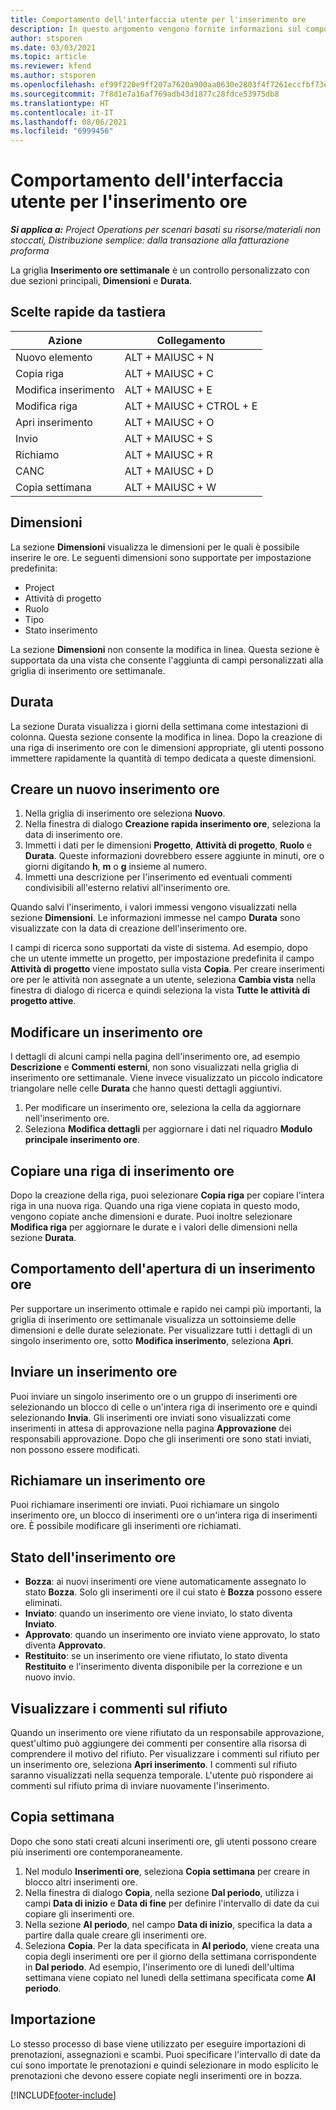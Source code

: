 ```yaml
---
title: Comportamento dell'interfaccia utente per l'inserimento ore
description: In questo argomento vengono fornite informazioni sul comportamento dell'interfaccia utente per l'inserimento ore.
author: stsporen
ms.date: 03/03/2021
ms.topic: article
ms.reviewer: kfend
ms.author: stsporen
ms.openlocfilehash: ef99f220e9ff207a7620a900aa0630e2803f4f7261eccfbf73ed79717648bf92
ms.sourcegitcommit: 7f8d1e7a16af769adb43d1877c28fdce53975db8
ms.translationtype: HT
ms.contentlocale: it-IT
ms.lasthandoff: 08/06/2021
ms.locfileid: "6999456"
---
```

# <a name="time-entry-ui-behavior"></a>Comportamento dell'interfaccia utente per l'inserimento ore

_**Si applica a:** Project Operations per scenari basati su risorse/materiali non stoccati, Distribuzione semplice: dalla transazione alla fatturazione proforma_


La griglia **Inserimento ore settimanale** è un controllo personalizzato con due sezioni principali, **Dimensioni** e **Durata**.

## <a name="keyboard-shortcuts"></a>Scelte rapide da tastiera
| Azione        | Collegamento                  |
|------------   |------------------------   |
| Nuovo elemento           | ALT + MAIUSC + N           |
| Copia riga      | ALT + MAIUSC + C           |
| Modifica inserimento    | ALT + MAIUSC + E           |
| Modifica riga      | ALT + MAIUSC + CTROL + E    |
| Apri inserimento    | ALT + MAIUSC + O           |
| Invio        | ALT + MAIUSC + S           |
| Richiamo        | ALT + MAIUSC + R           |
| CANC        | ALT + MAIUSC + D           |
| Copia settimana     | ALT + MAIUSC + W           |

## <a name="dimensions"></a>Dimensioni
La sezione **Dimensioni** visualizza le dimensioni per le quali è possibile inserire le ore. Le seguenti dimensioni sono supportate per impostazione predefinita:

  - Project
  - Attività di progetto
  - Ruolo
  - Tipo
  - Stato inserimento

La sezione **Dimensioni** non consente la modifica in linea. Questa sezione è supportata da una vista che consente l'aggiunta di campi personalizzati alla griglia di inserimento ore settimanale.

## <a name="duration"></a>Durata
La sezione Durata visualizza i giorni della settimana come intestazioni di colonna. Questa sezione consente la modifica in linea. Dopo la creazione di una riga di inserimento ore con le dimensioni appropriate, gli utenti possono immettere rapidamente la quantità di tempo dedicata a queste dimensioni.

## <a name="create-a-new-time-entry"></a>Creare un nuovo inserimento ore

1. Nella griglia di inserimento ore seleziona **Nuovo**. 
2. Nella finestra di dialogo **Creazione rapida inserimento ore**, seleziona la data di inserimento ore.
3. Immetti i dati per le dimensioni **Progetto**, **Attività di progetto**, **Ruolo** e **Durata**. Queste informazioni dovrebbero essere aggiunte in minuti, ore o giorni digitando **h**, **m** o **g** insieme al numero. 
4. Immetti una descrizione per l'inserimento ed eventuali commenti condivisibili all'esterno relativi all'inserimento ore. 

Quando salvi l'inserimento, i valori immessi vengono visualizzati nella sezione **Dimensioni**. Le informazioni immesse nel campo **Durata** sono visualizzate con la data di creazione dell'inserimento ore.

I campi di ricerca sono supportati da viste di sistema. Ad esempio, dopo che un utente immette un progetto, per impostazione predefinita il campo **Attività di progetto** viene impostato sulla vista **Copia**. Per creare inserimenti ore per le attività non assegnate a un utente, seleziona **Cambia vista** nella finestra di dialogo di ricerca e quindi seleziona la vista **Tutte le attività di progetto attive**.

## <a name="edit-a-time-entry"></a>Modificare un inserimento ore 
I dettagli di alcuni campi nella pagina dell'inserimento ore, ad esempio **Descrizione** e **Commenti esterni**, non sono visualizzati nella griglia di inserimento ore settimanale. Viene invece visualizzato un piccolo indicatore triangolare nelle celle **Durata** che hanno questi dettagli aggiuntivi. 

1. Per modificare un inserimento ore, seleziona la cella da aggiornare nell'inserimento ore.
2. Seleziona **Modifica dettagli** per aggiornare i dati nel riquadro **Modulo principale inserimento ore**. 

## <a name="copy-a-time-entry-row"></a>Copiare una riga di inserimento ore
Dopo la creazione della riga, puoi selezionare **Copia riga** per copiare l'intera riga in una nuova riga. Quando una riga viene copiata in questo modo, vengono copiate anche dimensioni e durate. Puoi inoltre selezionare **Modifica riga** per aggiornare le durate e i valori delle dimensioni nella sezione **Durata**.

## <a name="open-a-time-entry-behavior"></a>Comportamento dell'apertura di un inserimento ore
Per supportare un inserimento ottimale e rapido nei campi più importanti, la griglia di inserimento ore settimanale visualizza un sottoinsieme delle dimensioni e delle durate selezionate. Per visualizzare tutti i dettagli di un singolo inserimento ore, sotto **Modifica inserimento**, seleziona **Apri**.

## <a name="submit-a-time-entry"></a>Inviare un inserimento ore
Puoi inviare un singolo inserimento ore o un gruppo di inserimenti ore selezionando un blocco di celle o un'intera riga di inserimento ore e quindi selezionando **Invia**. Gli inserimenti ore inviati sono visualizzati come inserimenti in attesa di approvazione nella pagina **Approvazione** dei responsabili approvazione. Dopo che gli inserimenti ore sono stati inviati, non possono essere modificati.

## <a name="recall-a-time-entry"></a>Richiamare un inserimento ore
Puoi richiamare inserimenti ore inviati. Puoi richiamare un singolo inserimento ore, un blocco di inserimenti ore o un'intera riga di inserimenti ore. È possibile modificare gli inserimenti ore richiamati.

## <a name="time-entry-status"></a>Stato dell'inserimento ore

- **Bozza**: ai nuovi inserimenti ore viene automaticamente assegnato lo stato **Bozza**. Solo gli inserimenti ore il cui stato è **Bozza** possono essere eliminati.
- **Inviato**: quando un inserimento ore viene inviato, lo stato diventa **Inviato**. 
- **Approvato**: quando un inserimento ore inviato viene approvato, lo stato diventa **Approvato**. 
- **Restituito**: se un inserimento ore viene rifiutato, lo stato diventa **Restituito** e l'inserimento diventa disponibile per la correzione e un nuovo invio. 

## <a name="view-rejection-comments"></a>Visualizzare i commenti sul rifiuto
Quando un inserimento ore viene rifiutato da un responsabile approvazione, quest'ultimo può aggiungere dei commenti per consentire alla risorsa di comprendere il motivo del rifiuto. Per visualizzare i commenti sul rifiuto per un inserimento ore, seleziona **Apri inserimento**. I commenti sul rifiuto saranno visualizzati nella sequenza temporale. L'utente può rispondere ai commenti sul rifiuto prima di inviare nuovamente l'inserimento.

## <a name="copy-week"></a>Copia settimana
Dopo che sono stati creati alcuni inserimenti ore, gli utenti possono creare più inserimenti ore contemporaneamente.

1. Nel modulo **Inserimenti ore**, seleziona **Copia settimana** per creare in blocco altri inserimenti ore. 
2. Nella finestra di dialogo **Copia**, nella sezione **Dal periodo**, utilizza i campi **Data di inizio** e **Data di fine** per definire l'intervallo di date da cui copiare gli inserimenti ore. 
3. Nella sezione **Al periodo**, nel campo **Data di inizio**, specifica la data a partire dalla quale creare gli inserimenti ore. 
4. Seleziona **Copia**. Per la data specificata in **Al periodo**, viene creata una copia degli inserimenti ore per il giorno della settimana corrispondente in **Dal periodo**. Ad esempio, l'inserimento ore di lunedì dell'ultima settimana viene copiato nel lunedì della settimana specificata come **Al periodo**.

## <a name="import"></a>Importazione
Lo stesso processo di base viene utilizzato per eseguire importazioni di prenotazioni, assegnazioni e scambi. Puoi specificare l'intervallo di date da cui sono importate le prenotazioni e quindi selezionare in modo esplicito le prenotazioni che devono essere copiate negli inserimenti ore in bozza. 


[!INCLUDE[footer-include](../includes/footer-banner.md)]
